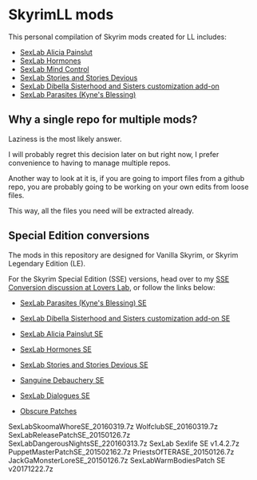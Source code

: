 # SkyrimLL mods
This personal compilation of Skyrim mods created for LL includes:

* [SexLab Alicia Painslut](http://www.loverslab.com/topic/19216-sexlab-alicia-painslut-2014-09-03/)
* [SexLab Hormones](http://www.loverslab.com/topic/22195-sexlab-hormones-2015-01-17/)
* [SexLab Mind Control](http://www.loverslab.com/topic/21334-sexlab-mind-control-2014-06-04/)
* [SexLab Stories and Stories Devious](http://www.loverslab.com/topic/31581-sexlab-stories-2014-09-07/)
* [SexLab Dibella Sisterhood and Sisters customization add-on](http://www.loverslab.com/topic/21873-the-sisterhood-of-dibella-2015-03-14/)
* [SexLab Parasites (Kyne's Blessing)](http://www.loverslab.com/topic/68035-sexlab-parasites-kynes-blessing-2016-10-10/?p=1702692)

## Why a single repo for multiple mods?

Laziness is the most likely answer.

I will probably regret this decision later on but right now, I prefer convenience to having to manage multiple repos.

Another way to look at it is, if you are going to import files from a github repo, you are probably going to be working on your own edits from loose files. 

This way, all the files you need will be extracted already.

## Special Edition conversions

The mods in this repository are designed for Vanilla Skyrim, or Skyrim Legendary Edition (LE).

For the Skyrim Special Edition (SSE) versions, head over to my [SSE Conversion discussion at Lovers Lab](https://www.loverslab.com/topic/120107-skyrimlldeepbluefrog-mods-conversion-to-sse/), or follow the links below:

* [SexLab Parasites (Kyne's Blessing) SE](https://www.loverslab.com/topic/120107-skyrimlldeepbluefrog-mods-conversion-to-sse/?do=findComment&comment=3273414)
* [SexLab Dibella Sisterhood and Sisters customization add-on SE](https://www.loverslab.com/topic/120107-skyrimlldeepbluefrog-mods-conversion-to-sse/?do=findComment&comment=3273115)
* [SexLab Alicia Painslut SE](https://www.loverslab.com/topic/120107-skyrimlldeepbluefrog-mods-conversion-to-sse/?do=findComment&comment=3272102)
* [SexLab Hormones SE](https://www.loverslab.com/topic/120107-skyrimlldeepbluefrog-mods-conversion-to-sse/?do=findComment&comment=3243073)
* [SexLab Stories and Stories Devious SE](https://www.loverslab.com/topic/120107-skyrimlldeepbluefrog-mods-conversion-to-sse/?do=findComment&comment=3243073)

* [Sanguine Debauchery SE](https://www.loverslab.com/topic/120107-skyrimlldeepbluefrog-mods-conversion-to-sse/?do=findComment&comment=3272102)
* [SexLab Dialogues SE](https://www.loverslab.com/topic/120107-skyrimlldeepbluefrog-mods-conversion-to-sse/)

* [Obscure Patches](https://www.loverslab.com/topic/120107-skyrimlldeepbluefrog-mods-conversion-to-sse/)

SexLabSkoomaWhoreSE_20160319.7z
WolfclubSE_20160319.7z
SexLabReleasePatchSE_20150126.7z
SexLabDangerousNightsSE_220160313.7z
SexLab Sexlife SE v1.4.2.7z
PuppetMasterPatchSE_201502162.7z
PriestsOfTERASE_20150126.7z
JackGaMonsterLoreSE_20150126.7z
SexLabWarmBodiesPatch SE v20171222.7z


